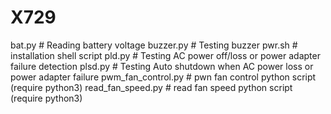 # X729
 bat.py # Reading battery voltage
 buzzer.py # Testing buzzer
 pwr.sh # installation shell script
 pld.py # Testing AC power off/loss or power adapter failure detection
 plsd.py # Testing Auto shutdown when AC power loss or power adapter failure
 pwm_fan_control.py  # pwn fan control python script (require python3)
 read_fan_speed.py  # read fan speed python script (require python3)